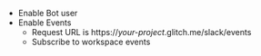- Enable Bot user
- Enable Events
  - Request URL is https://*your-project*.glitch.me/slack/events
  - Subscribe to workspace events
  